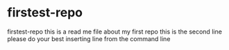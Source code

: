 # firstest-repo
firstest-repo
this is a read me file about my first repo
this is the second line 
please do your best
inserting line from the command line 
